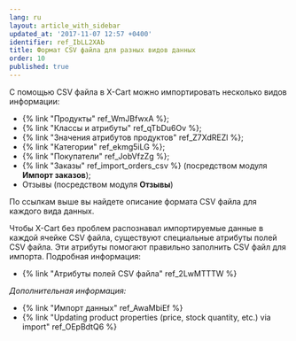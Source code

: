 ```yaml
---
lang: ru
layout: article_with_sidebar
updated_at: '2017-11-07 12:57 +0400'
identifier: ref_IbLL2XAb
title: Формат CSV файла для разных видов данных
order: 10
published: true
---
```

С помощью CSV файла в X-Cart можно импортировать несколько видов информации:

*   {% link "Продукты" ref_WmJBfwxA %};
*   {% link "Классы и атрибуты" ref_qTbDu6Ov %};
*   {% link "Значения атрибутов продуктов" ref_Z7XdREZl %};
*   {% link "Категории" ref_ekmg5iLG %};
*   {% link "Покупатели" ref_JobVfzZg %};
*   {% link "Заказы" ref_import_orders_csv %} (посредством модуля **Импорт заказов**);
*   Отзывы (посредством модуля **Отзывы**)

По ссылкам выше вы найдете описание формата CSV файла для каждого вида данных.  

Чтобы X-Cart без проблем распознавал импортируемые данные в каждой ячейке CSV файла, существуют специальные атрибуты полей CSV файла. Эти атрибуты помогают правильно заполнить CSV файл для импорта. Подробная информация:

*   {% link "Атрибуты полей CSV файла" ref_2LwMTTTW %}

_Дополнительная информация:_

*   {% link "Импорт данных" ref_AwaMbiEf %}
*   {% link "Updating product properties (price, stock quantity, etc.) via import" ref_OEpBdtQ6 %}
